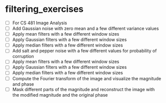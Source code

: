 # filtering_exercises
 - [ ] For CS 481 Image Analysis
 - [ ] Add Gaussian noise with zero mean and a few different variance values
 - [ ] Apply mean filters with a few different window sizes
 - [ ] Apply Gaussian filters with a few different window sizes
 - [ ] Apply median filters with a few different window sizes
 - [ ] Add salt and pepper noise with a few different values for probability of corruption
 - [ ] Apply mean filters with a few different window sizes
 - [ ] Apply Gaussian filters with a few different window sizes
 - [ ] Apply median filters with a few different window sizes
 - [ ] Compute the Fourier transform of the image and visualize the magnitude and phase
 - [ ] Mask different parts of the magnitude and reconstruct the image with the modified magnitude and the original phase
